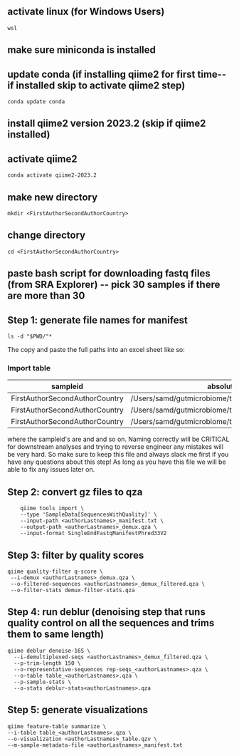 ## activate linux (for Windows Users)

`wsl`

## make sure miniconda is installed

## update conda (if installing qiime2 for first time--if installed skip to activate qiime2 step)

`conda update conda`

## install qiime2 version 2023.2 (skip if qiime2 installed)

## activate qiime2

`conda activate qiime2-2023.2`

  

## make new directory

`mkdir <FirstAuthorSecondAuthorCountry>`

  

## change directory

`cd <FirstAuthorSecondAuthorCountry>`

  

## paste bash script for downloading fastq files (from SRA Explorer) -- pick 30 samples if there are more than 30

  

## Step 1: generate file names for manifest

```ls -d "$PWD/"*```

The copy and paste the full paths into an excel sheet like so:

### Import table

| sampleid | absolute-filepath |
| ------------------------------- | --------------------------------------------------------- |
| FirstAuthorSecondAuthorCountry  |	/Users/samd/gutmicrobiome/teststudy/SRR1589726_1.fastq.gz |
| FirstAuthorSecondAuthorCountry	| /Users/samd/gutmicrobiome/teststudy/SRR7528861_1.fastq.gz |
| FirstAuthorSecondAuthorCountry	| /Users/samd/gutmicrobiome/teststudy/SRR7528862_1.fastq.gz |

where the sampleid's are <FirstAuthorSecondAuthorCountry1> and <FirstAuthorSecondAuthorCountry2> and so on. Naming correctly will be CRITICAL for downstream analyses and trying to reverse engineer any mistakes will be very hard. So make sure to keep this file and always slack me first if you have any questions about this step! As long as you have this file we will be able to fix any issues later on.
  


## Step 2: convert gz files to qza
```
    qiime tools import \
    --type 'SampleData[SequencesWithQuality]' \
    --input-path <authorLastnames>_manifest.txt \
    --output-path <authorLastnames>_demux.qza \
    --input-format SingleEndFastqManifestPhred33V2
  ````
## Step 3: filter by quality scores

```
qiime quality-filter q-score \
 --i-demux <authorLastnames>_demux.qza \
 --o-filtered-sequences <authorLastnames>_demux_filtered.qza \
 --o-filter-stats demux-filter-stats.qza
 ```


## Step 4: run deblur (denoising step that runs quality control on all the sequences and trims them to same length)

```
qiime deblur denoise-16S \
  --i-demultiplexed-seqs <authorLastnames>_demux_filtered.qza \
  --p-trim-length 150 \
  --o-representative-sequences rep-seqs_<authorLastnames>.qza \
  --o-table table_<authorLastnames>.qza \
  --p-sample-stats \
  --o-stats deblur-stats<authorLastnames>.qza
```
  

## Step 5: generate visualizations

    qiime feature-table summarize \
    --i-table table_<authorLastnames>.qza \
    --o-visualization <authorLastnames>_table.qzv \
    --m-sample-metadata-file <authorLastnames>_manifest.txt
